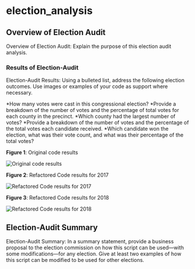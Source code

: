 # election_analysis

## Overview of Election Audit

Overview of Election Audit: Explain the purpose of this election audit analysis.




### Results of Election-Audit
Election-Audit Results: Using a bulleted list, address the following election outcomes. Use images or examples of your code as support where necessary.

  *How many votes were cast in this congressional election?
  *Provide a breakdown of the number of votes and the percentage of total votes for each county in the precinct.
  *Which county had the largest number of votes?
  *Provide a breakdown of the number of votes and the percentage of the total votes each candidate received.
  *Which candidate won the election, what was their vote count, and what was their percentage of the total votes?


**Figure 1**: Original code results

![Original code results](Resources/VBA_Challenge_allstock.png)


**Figure 2**: Refactored Code results for 2017

![Refactored Code results for 2017](Resources/VBA_Challenge_2017.png)

**Figure 3**: Refactored Code results for 2018

![Refactored Code results for 2018](Resources/VBA_Challenge_2018.png)

## Election-Audit Summary
Election-Audit Summary: In a summary statement, provide a business proposal to the election commission on how this script can be used—with some modifications—for any election. Give at least two examples of how this script can be modified to be used for other elections.
